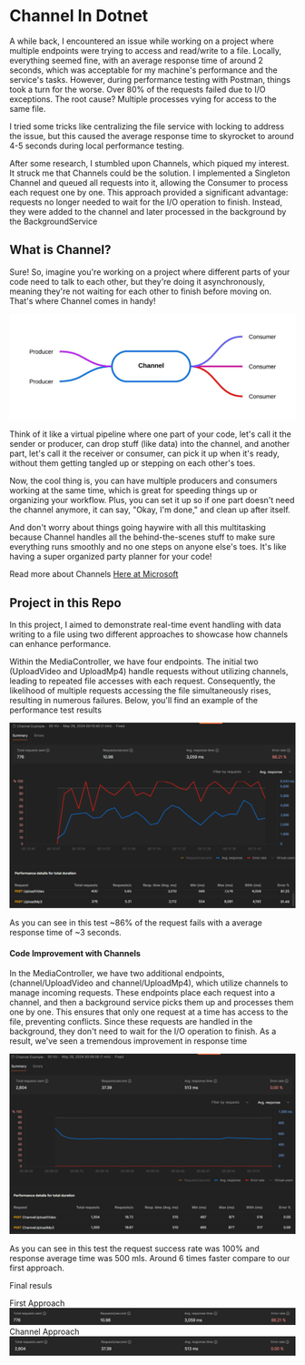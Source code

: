 # Channel In Dotnet

A while back, I encountered an issue while working on a project where multiple endpoints were trying to access and read/write to a file. Locally, everything seemed fine, with an average response time of around 2 seconds, which was acceptable for my machine's performance and the service's tasks. However, during performance testing with Postman, things took a turn for the worse. Over 80% of the requests failed due to I/O exceptions. The root cause? Multiple processes vying for access to the same file.

I tried some tricks like centralizing the file service with locking to address the issue, but this caused the average response time to skyrocket to around 4-5 seconds during local performance testing.

After some research, I stumbled upon Channels, which piqued my interest. It struck me that Channels could be the solution. I implemented a Singleton Channel and queued all requests into it, allowing the Consumer to process each request one by one. This approach provided a significant advantage: requests no longer needed to wait for the I/O operation to finish. Instead, they were added to the channel and later processed in the background by the BackgroundService

## What is Channel?
Sure! So, imagine you're working on a project where different parts of your code need to talk to each other, but they're doing it asynchronously, meaning they're not waiting for each other to finish before moving on. That's where Channel<T> comes in handy!

![alt text](Channel.jpeg)

Think of it like a virtual pipeline where one part of your code, let's call it the sender or producer, can drop stuff (like data) into the channel, and another part, let's call it the receiver or consumer, can pick it up when it's ready, without them getting tangled up or stepping on each other's toes.

Now, the cool thing is, you can have multiple producers and consumers working at the same time, which is great for speeding things up or organizing your workflow. Plus, you can set it up so if one part doesn't need the channel anymore, it can say, "Okay, I'm done," and clean up after itself.

And don't worry about things going haywire with all this multitasking because Channel<T> handles all the behind-the-scenes stuff to make sure everything runs smoothly and no one steps on anyone else's toes. It's like having a super organized party planner for your code!

Read more about Channels [Here at Microsoft](https://learn.microsoft.com/en-us/dotnet/core/extensions/channels) 

## Project in this Repo
In this project, I aimed to demonstrate real-time event handling with data writing to a file using two different approaches to showcase how channels can enhance performance.

Within the MediaController, we have four endpoints. The initial two (UploadVideo and UploadMp4) handle requests without utilizing channels, leading to repeated file accesses with each request. Consequently, the likelihood of multiple requests accessing the file simultaneously rises, resulting in numerous failures. Below, you'll find an example of the performance test results

![alt text](image-4.png)

As you can see in this test ~86% of the request fails with a average response time of ~3 seconds.

#### Code Improvement with Channels
In the MediaController, we have two additional endpoints, (channel/UploadVideo and channel/UploadMp4), which utilize channels to manage incoming requests. These endpoints place each request into a channel, and then a background service picks them up and processes them one by one. This ensures that only one request at a time has access to the file, preventing conflicts. Since these requests are handled in the background, they don't need to wait for the I/O operation to finish. As a result, we've seen a tremendous improvement in response time

![alt text](image-5.png)

As you can see in this test the request success rate was 100% and response average time was 500 mls. Around 6 times faster compare to our first approach.  

Final resuls

First Approach
![alt text](image-7.png)
Channel Approach
![alt text](image-8.png)